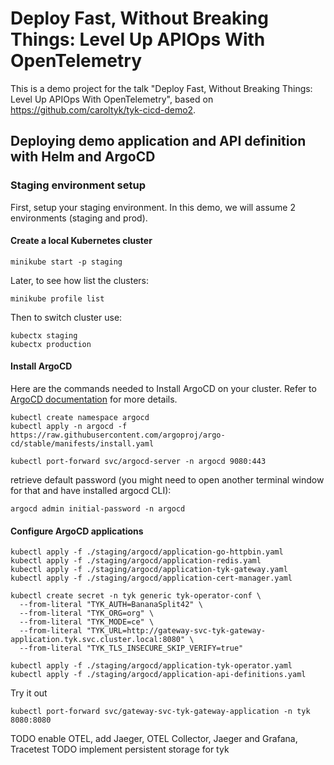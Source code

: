 # Deploy Fast, Without Breaking Things: Level Up APIOps With OpenTelemetry

This is a demo project for the talk "Deploy Fast, Without Breaking Things: Level Up APIOps With OpenTelemetry", based on https://github.com/caroltyk/tyk-cicd-demo2.


## Deploying demo application and API definition with Helm and ArgoCD

### Staging environment setup

First, setup your staging environment. In this demo, we will assume 2 environments (staging and prod).

#### Create a local Kubernetes cluster

```
minikube start -p staging
```

Later, to see how list the clusters:
```
minikube profile list
```

Then to switch cluster use:
```
kubectx staging
kubectx production
```

#### Install ArgoCD

Here are the commands needed to Install ArgoCD on your cluster. Refer to [ArgoCD documentation](https://argo-cd.readthedocs.io/en/stable/getting_started/) for more details. 

```
kubectl create namespace argocd
kubectl apply -n argocd -f https://raw.githubusercontent.com/argoproj/argo-cd/stable/manifests/install.yaml
```

```
kubectl port-forward svc/argocd-server -n argocd 9080:443
```

retrieve default password (you might need to open another terminal window for that and have installed argocd CLI):

```
argocd admin initial-password -n argocd
```


#### Configure ArgoCD applications

```
kubectl apply -f ./staging/argocd/application-go-httpbin.yaml
kubectl apply -f ./staging/argocd/application-redis.yaml
kubectl apply -f ./staging/argocd/application-tyk-gateway.yaml
kubectl apply -f ./staging/argocd/application-cert-manager.yaml
```

```
kubectl create secret -n tyk generic tyk-operator-conf \
  --from-literal "TYK_AUTH=BananaSplit42" \
  --from-literal "TYK_ORG=org" \
  --from-literal "TYK_MODE=ce" \
  --from-literal "TYK_URL=http://gateway-svc-tyk-gateway-application.tyk.svc.cluster.local:8080" \
  --from-literal "TYK_TLS_INSECURE_SKIP_VERIFY=true"
```

```
kubectl apply -f ./staging/argocd/application-tyk-operator.yaml
kubectl apply -f ./staging/argocd/application-api-definitions.yaml
```

Try it out

```
kubectl port-forward svc/gateway-svc-tyk-gateway-application -n tyk 8080:8080
```

TODO enable OTEL, add Jaeger, OTEL Collector, Jaeger and Grafana, Tracetest
TODO implement persistent storage for tyk
